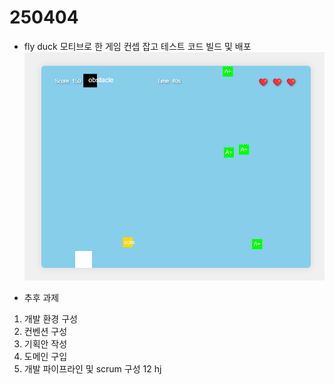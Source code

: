# 250404
- fly duck 모티브로 한 게임 컨셉 잡고 테스트 코드 빌드 및 배포
![alt text](image.png)

- 추후 과제
1. 개발 환경 구성
2. 컨벤션 구성
3. 기획안 작성
4. 도메인 구입
5. 개발 파이프라인 및 scrum 구성
12
hj
